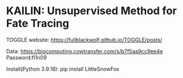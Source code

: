 # KAILIN: Unsupervised Method for Fate Tracing

TOGGLE website:
https://fullblackwolf.github.io/TOGGLE/posts/

Data:
https://biocomputing.cowtransfer.com/s/b7f5aa9cc9ee4e
Password:fl1n09

Install(Python 3.9.18):
pip install LittleSnowFox
